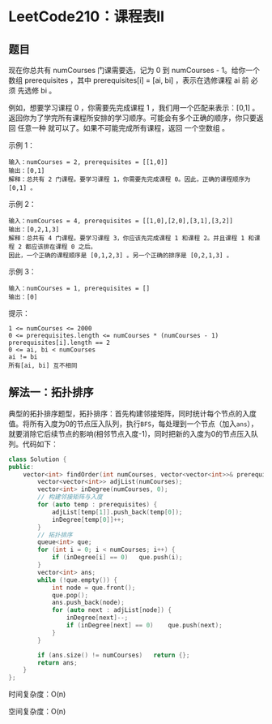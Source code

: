 # LeetCode210：课程表II

## 题目

现在你总共有 numCourses 门课需要选，记为 0 到 numCourses - 1。给你一个数组 prerequisites ，其中 prerequisites[i] = [ai, bi] ，表示在选修课程 ai 前 必须 先选修 bi 。

例如，想要学习课程 0 ，你需要先完成课程 1 ，我们用一个匹配来表示：[0,1] 。
返回你为了学完所有课程所安排的学习顺序。可能会有多个正确的顺序，你只要返回 任意一种 就可以了。如果不可能完成所有课程，返回 一个空数组 。

 

示例 1：

```
输入：numCourses = 2, prerequisites = [[1,0]]
输出：[0,1]
解释：总共有 2 门课程。要学习课程 1，你需要先完成课程 0。因此，正确的课程顺序为 [0,1] 。
```

示例 2：

```
输入：numCourses = 4, prerequisites = [[1,0],[2,0],[3,1],[3,2]]
输出：[0,2,1,3]
解释：总共有 4 门课程。要学习课程 3，你应该先完成课程 1 和课程 2。并且课程 1 和课程 2 都应该排在课程 0 之后。
因此，一个正确的课程顺序是 [0,1,2,3] 。另一个正确的排序是 [0,2,1,3] 。
```

示例 3：

```
输入：numCourses = 1, prerequisites = []
输出：[0]
```

提示：

```
1 <= numCourses <= 2000
0 <= prerequisites.length <= numCourses * (numCourses - 1)
prerequisites[i].length == 2
0 <= ai, bi < numCourses
ai != bi
所有[ai, bi] 互不相同
```

## 解法一：拓扑排序

典型的拓扑排序题型，拓扑排序：首先构建邻接矩阵，同时统计每个节点的入度值。将所有入度为0的节点压入队列，执行`BFS`，每处理到一个节点（加入`ans`），就要消除它后续节点的影响(相邻节点入度-1)，同时把新的入度为0的节点压入队列。代码如下：

```c++
class Solution {
public:
    vector<int> findOrder(int numCourses, vector<vector<int>>& prerequisites) {
        vector<vector<int>> adjList(numCourses);
        vector<int> inDegree(numCourses, 0);
        // 构建邻接矩阵与入度
        for (auto temp : prerequisites) {
            adjList[temp[1]].push_back(temp[0]);
            inDegree[temp[0]]++;
        }
        // 拓扑排序
        queue<int> que;
        for (int i = 0; i < numCourses; i++) {
            if (inDegree[i] == 0)   que.push(i);
        }
        vector<int> ans;
        while (!que.empty()) {
            int node = que.front();
            que.pop();
            ans.push_back(node);
            for (auto next : adjList[node]) {
                inDegree[next]--;
                if (inDegree[next] == 0)    que.push(next);
            }
        }

        if (ans.size() != numCourses)   return {};
        return ans;
    }
};
```

时间复杂度：O(n)

空间复杂度：O(n)